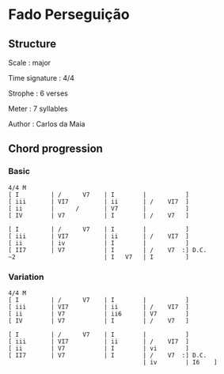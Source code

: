 # Fado Perseguição

## Structure

Scale
:   major

Time signature
:   4/4

Strophe
:   6 verses

Meter
:   7 syllables

Author
:   Carlos da Maia

## Chord progression

### Basic

```
4/4 M
[ I         | /      V7    | I        |           ]
[ iii       | VI7          | ii       | /    VI7  ]
[ ii        |      /       | V7       |           ]
[ IV        | V7           | I        | /    V7   ]

[ I         | /      V7    | I        |           ]
[ iii       | VI7          | ii       | /    VI7  ]
[ ii        | iv           | I        |           ]
[ II7       | V7           | I        | /    V7  :] D.C.
~2                         | I   V7   | I         ]

```

### Variation

```
4/4 M
[ I         | /      V7    | I        |           ]
[ iii       | VI7          | ii       | /    VI7  ]
[ ii        | V7           | ii6      | V7        ]
[ IV        | V7           | I        | /    V7   ]

[ I         | /      V7    | I        |           ]
[ iii       | VI7          | ii       | /    VI7  ]
[ ii        | V7           | I        | vi        ]
[ II7       | V7           | I        | /    V7  :] D.C.
                                      | iv        | I6    ]

```

<!--
vim:syntax=markdown:sw=4:ts=4:et
-->

